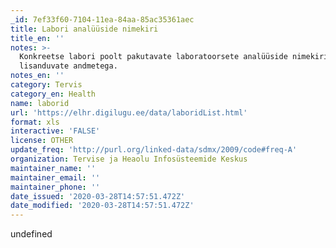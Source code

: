 ```yaml
---
_id: 7ef33f60-7104-11ea-84aa-85ac35361aec
title: Labori analüüside nimekiri
title_en: ''
notes: >-
  Konkreetse labori poolt pakutavate laboratoorsete analüüside nimekiri koos
  lisanduvate andmetega.
notes_en: ''
category: Tervis
category_en: Health
name: laborid
url: 'https://elhr.digilugu.ee/data/laboridList.html'
format: xls
interactive: 'FALSE'
license: OTHER
update_freq: 'http://purl.org/linked-data/sdmx/2009/code#freq-A'
organization: Tervise ja Heaolu Infosüsteemide Keskus
maintainer_name: ''
maintainer_email: ''
maintainer_phone: ''
date_issued: '2020-03-28T14:57:51.472Z'
date_modified: '2020-03-28T14:57:51.472Z'
---
```

undefined

